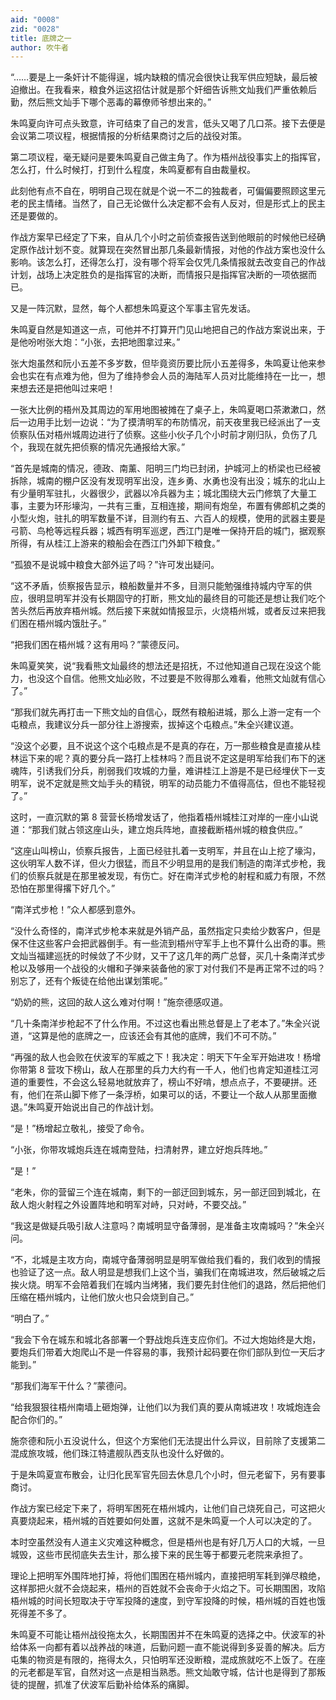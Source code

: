 ```yaml
---
aid: "0008"
zid: "0028"
title: 底牌之一
author: 吹牛者
---
```


“……要是上一条奸计不能得逞，城内缺粮的情况会很快让我军供应短缺，最后被迫撤出。在我看来，粮食外运这招估计就是那个奸细告诉熊文灿我们严重依赖后勤，然后熊文灿手下哪个恶毒的幕僚师爷想出来的。”

朱鸣夏向许可点头致意，许可结束了自己的发言，低头又喝了几口茶。接下去便是会议第二项议程，根据情报的分析结果商讨之后的战役对策。

第二项议程，毫无疑问是要朱鸣夏自己做主角了。作为梧州战役事实上的指挥官，怎么打，什么时候打，打到什么程度，朱鸣夏都有自由裁量权。

此刻他有点不自在，明明自己现在就是个说一不二的独裁者，可偏偏要照顾这里元老的民主情绪。当然了，自己无论做什么决定都不会有人反对，但是形式上的民主还是要做的。

作战方案早已经定了下来，自从几个小时之前侦查报告送到他眼前的时候他已经确定原作战计划不变。就算现在突然冒出那几条最新情报，对他的作战方案也没什么影响。该怎么打，还得怎么打，没有哪个将军会仅凭几条情报就去改变自己的作战计划，战场上决定胜负的是指挥官的决断，而情报只是指挥官决断的一项依据而已。

又是一阵沉默，显然，每个人都想朱鸣夏这个军事主官先发话。

朱鸣夏自然是知道这一点，可他并不打算开门见山地把自己的作战方案说出来，于是他吩咐张大炮：“小张，去把地图拿过来。”

张大炮虽然和阮小五差不多岁数，但毕竟资历要比阮小五差得多，朱鸣夏让他来参会也实在有点难为他，但为了维持参会人员的海陆军人员对比能维持在一比一，想来想去还是把他叫过来吧！

一张大比例的梧州及其周边的军用地图被摊在了桌子上，朱鸣夏喝口茶漱漱口，然后一边用手比划一边说：“为了摸清明军的布防情况，前天夜里我已经派出了一支侦察队伍对梧州城周边进行了侦察。这些小伙子几个小时前才刚归队，负伤了几个，我现在就先把侦察的情况先通报给大家。”

“首先是城南的情况，德政、南薰、阳明三门均已封闭，护城河上的桥梁也已经被拆除，城南的棚户区没有发现明军出没，连乡勇、水勇也没有出没；城东的北山上有少量明军驻扎，火器很少，武器以冷兵器为主；城北围绕大云门修筑了大量工事，主要为环形壕沟，一共有三重，互相连接，期间有炮垒，布置有佛郎机之类的小型火炮，驻扎的明军数量不详，目测约有五、六百人的规模，使用的武器主要是弓箭、鸟枪等远程兵器；城西有明军巡逻，西江门是唯一保持开启的城门，据观察所得，有从桂江上游来的粮船会在西江门外卸下粮食。”

“孤狼不是说城中粮食大部外运了吗？”许可发出疑问。

“这不矛盾，侦察报告显示，粮船数量并不多，目测只能勉强维持城内守军的供应，很明显明军并没有长期固守的打断，熊文灿的最终目的可能还是想让我们吃个苦头然后再放弃梧州城。然后接下来就如情报显示，火烧梧州城，或者反过来把我们困在梧州城内饿肚子。”

“把我们困在梧州城？这有用吗？”蒙德反问。

朱鸣夏笑笑，说“我看熊文灿最终的想法还是招抚，不过他知道自己现在没这个能力，也没这个自信。他熊文灿必败，不过要是不败得那么难看，他熊文灿就有信心了。”

“那我们就先再打击一下熊文灿的自信心，既然有粮船进城，那么上游一定有一个屯粮点，我建议分兵一部分往上游搜索，拔掉这个屯粮点。”朱全兴建议道。

“没这个必要，且不说这个这个屯粮点是不是真的存在，万一那些粮食是直接从桂林运下来的呢？真的要分兵一路打上桂林吗？而且说不定这是明军给我们布下的迷魂阵，引诱我们分兵，削弱我们攻城的力量，难讲桂江上游是不是已经埋伏下一支明军，说不定就是熊文灿手头的精锐，明军的动员能力不值得高估，但也不能轻视了。”

这时，一直沉默的第 8 营营长杨增发话了，他指着梧州城桂江对岸的一座小山说道：“那我们就占领这座山头，建立炮兵阵地，直接截断梧州城的粮食供应。”

“这座山叫榜山，侦察兵报告，上面已经驻扎着一支明军，并且在山上挖了壕沟，这伙明军人数不详，但火力很猛，而且不少明显用的是我们制造的南洋式步枪，我们的侦察兵就是在那里被发现，有伤亡。好在南洋式步枪的射程和威力有限，不然恐怕在那里得撂下好几个。”

“南洋式步枪！”众人都感到意外。

“没什么奇怪的，南洋式步枪本来就是外销产品，虽然指定只卖给少数客户，但是保不住这些客户会把武器倒手。有一些流到梧州守军手上也不算什么出奇的事。熊文灿当福建巡抚的时候敛了不少财，又干了这几年的两广总督，买几十条南洋式步枪以及够用一个战役的火帽和子弹来装备他的家丁对付我们不是再正常不过的吗？别忘了，还有个叛徒在给他出谋划策呢。”

“奶奶的熊，这回的敌人这么难对付啊！”施奈德感叹道。

“几十条南洋步枪起不了什么作用。不过这也看出熊总督是上了老本了。”朱全兴说道，“这算是他的底牌之一，应该还会有其他的底牌，我们不可不防。”

“再强的敌人也会败在伏波军的军威之下！我决定：明天下午全军开始进攻！杨增你带第 8 营攻下榜山，敌人在那里的兵力大约有一千人，他们也肯定知道桂江河道的重要性，不会这么轻易地就放弃了，榜山不好啃，想点点子，不要硬拼。还有，他们在茶山脚下修了一条浮桥，如果可以的话，不要让一个敌人从那里面撤退。”朱鸣夏开始说出自己的作战计划。

“是！”杨增起立敬礼，接受了命令。

“小张，你带攻城炮兵连在城南登陆，扫清射界，建立好炮兵阵地。”

“是！”

“老朱，你的营留三个连在城南，剩下的一部迂回到城东，另一部迂回到城北，在敌人炮火射程之外设置阵地和明军对峙，只对峙，不要交战。”

“我这是做疑兵吸引敌人注意吗？南城明显守备薄弱，是准备主攻南城吗？”朱全兴问。

“不，北城是主攻方向，南城守备薄弱明显是明军做给我们看的，我们收到的情报也验证了这一点。敌人明显是想我们上这个当，骗我们在南城进攻，然后破城之后挨火烧。明军不会陪着我们在城内当烤猪，我们要先封住他们的退路，然后把他们压缩在梧州城内，让他们放火也只会烧到自己。”

“明白了。”

“我会下令在城东和城北各部署一个野战炮兵连支应你们。不过大炮始终是大炮，要炮兵们带着大炮爬山不是一件容易的事，我预计起码要在你们部队到位一天后才能到。”

“那我们海军干什么？”蒙德问。

“给我狠狠往梧州南墙上砸炮弹，让他们以为我们真的要从南城进攻！攻城炮连会配合你们的。”

施奈德和阮小五没说什么，但这个方案他们无法提出什么异议，目前除了支援第二混成旅攻城，他们珠江特遣舰队西支队也没什么好做的。

于是朱鸣夏宣布散会，让归化民军官先回去休息几个小时，但元老留下，另有要事商讨。

作战方案已经定下来了，将明军困死在梧州城内，让他们自己烧死自己，可这把火真要烧起来，梧州城的百姓要如何处置，这就不是朱鸣夏一个人可以决定的了。

本时空虽然没有人道主义灾难这种概念，但是梧州也是有好几万人口的大城，一旦城毁，这些市民彻底失去生计，那么接下来的民生等于都要元老院来承担了。

理论上把明军外围阵地打掉，将他们围困在梧州城内，直接把明军耗到弹尽粮绝，这样那把火就不会烧起来，梧州的百姓就不会丧命于火焰之下。可长期围困，攻陷梧州城的时间长短取决于守军投降的速度，到守军投降的时候，梧州城的百姓也饿死得差不多了。

朱鸣夏不可能让梧州战役拖太久，长期围困并不在朱鸣夏的选择之中。伏波军的补给体系一向都有着以战养战的味道，后勤问题一直不能说得到多妥善的解决。后方屯集的物资是有限的，拖得太久，只怕明军还没断粮，混成旅就吃不上饭了。在座的元老都是军官，自然对这一点是相当熟悉。熊文灿敢守城，估计也是得到了那叛徒的提醒，抓准了伏波军后勤补给体系的痛脚。
